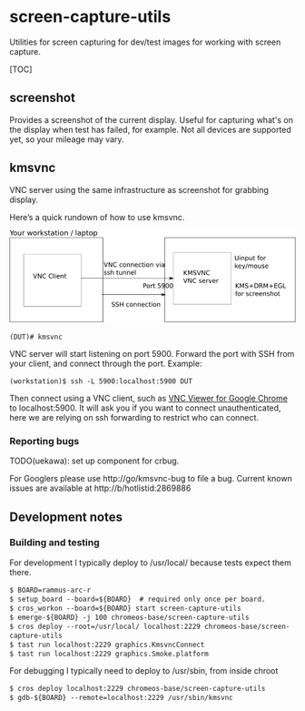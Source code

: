 # screen-capture-utils

Utilities for screen capturing for dev/test
images for working with screen capture.

[TOC]

## screenshot

Provides a screenshot of the current display. Useful for capturing what's on the
display when test has failed, for example.  Not all devices are supported yet,
so your mileage may vary.

## kmsvnc

VNC server using the same infrastructure as screenshot for grabbing display.

Here’s a quick rundown of how to use kmsvnc.

![kmsvnc usage diagram](kmsvnc-usage.png)

```shell
(DUT)# kmsvnc
```

VNC server will start listening on port 5900. Forward the port with SSH from
your client, and connect through the port. Example:

```shell
(workstation)$ ssh -L 5900:localhost:5900 DUT
```

Then connect using a VNC client, such as [VNC Viewer for Google
Chrome](https://chrome.google.com/webstore/detail/vnc%C2%AE-viewer-for-google-ch/iabmpiboiopbgfabjmgeedhcmjenhbla)
to localhost:5900. It will ask you if you want to connect unauthenticated, here
we are relying on ssh forwarding to restrict who can connect.

### Reporting bugs

TODO(uekawa): set up component for crbug.

For Googlers please use http://go/kmsvnc-bug to file a bug.
Current known issues are available at http://b/hotlistid:2869886

## Development notes

### Building and testing

For development I typically deploy to /usr/local/ because tests expect them there.

```
$ BOARD=rammus-arc-r
$ setup_board --board=${BOARD}  # required only once per board.
$ cros_workon --board=${BOARD} start screen-capture-utils
$ emerge-${BOARD} -j 100 chromeos-base/screen-capture-utils
$ cros deploy --root=/usr/local/ localhost:2229 chromeos-base/screen-capture-utils
$ tast run localhost:2229 graphics.KmsvncConnect
$ tast run localhost:2229 graphics.Smoke.platform
```

For debugging I typically need to deploy to /usr/sbin, from inside chroot

```
$ cros deploy localhost:2229 chromeos-base/screen-capture-utils
$ gdb-${BOARD} --remote=localhost:2229 /usr/sbin/kmsvnc
```
